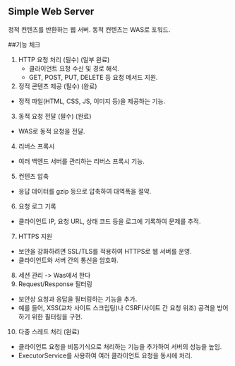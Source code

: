 ## Simple Web Server

정적 컨텐츠를 반환하는 웹 서버.
동적 컨텐츠는 WAS로 포워드.

##기능 체크
1. HTTP 요청 처리 (필수) (일부 완료)
   - 클라이언트 요청 수신 및 경로 해석.
   - GET, POST, PUT, DELETE 등 요청 메서드 지원.
2. 정적 콘텐츠 제공 (필수) (완료)
  - 정적 파일(HTML, CSS, JS, 이미지 등)을 제공하는 기능.
3. 동적 요청 전달 (필수) (완료)
  - WAS로 동적 요청을 전달.
4. 리버스 프록시
  - 여러 백엔드 서버를 관리하는 리버스 프록시 기능.
5. 컨텐츠 압축
  - 응답 데이터를 gzip 등으로 압축하여 대역폭을 절약.
6. 요청 로그 기록
  - 클라이언트 IP, 요청 URL, 상태 코드 등을 로그에 기록하여 문제를 추적.
7. HTTPS 지원
  - 보안을 강화하려면 SSL/TLS를 적용하여 HTTPS로 웹 서버를 운영.
  - 클라이언트와 서버 간의 통신을 암호화.
8. 세션 관리
  -> Was에서 한다
9. Request/Response 필터링
  - 보안상 요청과 응답을 필터링하는 기능을 추가.
  - 예를 들어, XSS(교차 사이트 스크립팅)나 CSRF(사이트 간 요청 위조) 공격을 방어하기 위한 필터링을 구현.
10. 다중 스레드 처리 (완료)
  - 클라이언트 요청을 비동기식으로 처리하는 기능을 추가하여 서버의 성능을 높임.
  - ExecutorService를 사용하여 여러 클라이언트 요청을 동시에 처리.
